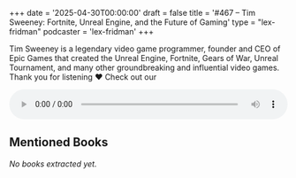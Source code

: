 +++
date = '2025-04-30T00:00:00'
draft = false
title = '#467 – Tim Sweeney: Fortnite, Unreal Engine, and the Future of Gaming'
type = "lex-fridman"
podcaster = 'lex-fridman'
+++

Tim Sweeney is a legendary video game programmer, founder and CEO of Epic Games that created the Unreal Engine, Fortnite, Gears of War, Unreal Tournament, and many other groundbreaking and influential video games.<br />
Thank you for listening ❤ Check out our

<audio controls style="width: 100%; max-width: 800px;">
  <source src="https://media.blubrry.com/takeituneasy/content.blubrry.com/takeituneasy/lex_ai_tim_sweeney.mp3" type="audio/mpeg">
  Your browser does not support the audio element.
</audio>

## Mentioned Books

*No books extracted yet.*